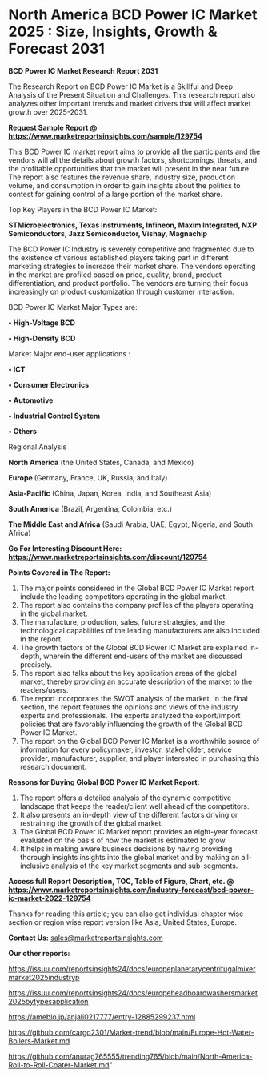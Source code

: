 # North America BCD Power IC Market 2025 : Size, Insights, Growth & Forecast 2031

<strong>BCD Power IC Market Research Report 2031</strong>

The Research Report on BCD Power IC Market is a Skillful and Deep Analysis of the Present Situation and Challenges. This research report also analyzes other important trends and market drivers that will affect market growth over 2025-2031.

<strong>Request Sample Report @ <a href=https://www.marketreportsinsights.com/sample/129754>https://www.marketreportsinsights.com/sample/129754</a></strong>

This BCD Power IC market report aims to provide all the participants and the vendors will all the details about growth factors, shortcomings, threats, and the profitable opportunities that the market will present in the near future. The report also features the revenue share, industry size, production volume, and consumption in order to gain insights about the politics to contest for gaining control of a large portion of the market share.

Top Key Players in the BCD Power IC Market:

<strong>STMicroelectronics, Texas Instruments, Infineon, Maxim Integrated, NXP Semiconductors, Jazz Semiconductor, Vishay, Magnachip</strong>

The BCD Power IC Industry is severely competitive and fragmented due to the existence of various established players taking part in different marketing strategies to increase their market share. The vendors operating in the market are profiled based on price, quality, brand, product differentiation, and product portfolio. The vendors are turning their focus increasingly on product customization through customer interaction.

BCD Power IC Market Major Types are:

<strong>• High-Voltage BCD

• High-Density BCD</strong>

Market Major end-user applications :

<strong>• ICT

• Consumer Electronics

• Automotive

• Industrial Control System

• Others</strong>

Regional Analysis

</u><strong><b>North America</b></strong> (the United States, Canada, and Mexico)

<strong><b>Europe </b></strong>(Germany, France, UK, Russia, and Italy)

<strong><b>Asia-Pacific</b></strong> (China, Japan, Korea, India, and Southeast Asia)

<strong><b>South America</b></strong> (Brazil, Argentina, Colombia, etc.)

<strong><b>The Middle East and Africa</b></strong> (Saudi Arabia, UAE, Egypt, Nigeria, and South Africa)

<strong>Go For Interesting Discount Here: <a href=https://www.marketreportsinsights.com/discount/129754>https://www.marketreportsinsights.com/discount/129754</a></strong>

<strong>Points Covered in The Report:</strong>
<ol>
  <li>The major points considered in the Global BCD Power IC Market report include the leading competitors operating in the global market.</li>
  <li>The report also contains the company profiles of the players operating in the global market.</li>
  <li>The manufacture, production, sales, future strategies, and the technological capabilities of the leading manufacturers are also included in the report.</li>
  <li>The growth factors of the Global BCD Power IC Market are explained in-depth, wherein the different end-users of the market are discussed precisely.</li>
  <li>The report also talks about the key application areas of the global market, thereby providing an accurate description of the market to the readers/users.</li>
  <li>The report incorporates the SWOT analysis of the market. In the final section, the report features the opinions and views of the industry experts and professionals. The experts analyzed the export/import policies that are favorably influencing the growth of the Global BCD Power IC Market.</li>
  <li>The report on the Global BCD Power IC Market is a worthwhile source of information for every policymaker, investor, stakeholder, service provider, manufacturer, supplier, and player interested in purchasing this research document.</li>
</ol>
<strong>Reasons for Buying Global BCD Power IC Market Report:</strong>

<ol>
  <li>The report offers a detailed analysis of the dynamic competitive landscape that keeps the reader/client well ahead of the competitors.</li>
  <li>It also presents an in-depth view of the different factors driving or restraining the growth of the global market.</li>
  <li>The Global BCD Power IC Market report provides an eight-year forecast evaluated on the basis of how the market is estimated to grow.</li>
  <li>It helps in making aware business decisions by having providing thorough insights insights into the global market and by making an all-inclusive analysis of the key market segments and sub-segments.</li>
</ol>
<strong>Access full Report Description, TOC, Table of Figure, Chart, etc. @ <a href=https://www.marketreportsinsights.com/industry-forecast/bcd-power-ic-market-2022-129754>https://www.marketreportsinsights.com/industry-forecast/bcd-power-ic-market-2022-129754</a></strong>


Thanks for reading this article; you can also get individual chapter wise section or region wise report version like Asia, United States, Europe.

<strong>Contact Us:</strong>
sales@marketreportsinsights.com

<strong>Our other reports:</strong>

<a href=https://issuu.com/reportsinsights24/docs/europeplanetarycentrifugalmixermarket2025industryp>https://issuu.com/reportsinsights24/docs/europeplanetarycentrifugalmixermarket2025industryp</a>

<a href=https://issuu.com/reportsinsights24/docs/europeheadboardwashersmarket2025bytypesapplication>https://issuu.com/reportsinsights24/docs/europeheadboardwashersmarket2025bytypesapplication</a>

<a href=https://ameblo.jp/anjali0217777/entry-12885299237.html>https://ameblo.jp/anjali0217777/entry-12885299237.html</a>

<a href=https://github.com/cargo2301/Market-trend/blob/main/Europe-Hot-Water-Boilers-Market.md>https://github.com/cargo2301/Market-trend/blob/main/Europe-Hot-Water-Boilers-Market.md</a>

<a href=https://github.com/anurag765555/trending765/blob/main/North-America-Roll-to-Roll-Coater-Market.md>https://github.com/anurag765555/trending765/blob/main/North-America-Roll-to-Roll-Coater-Market.md</a>"
